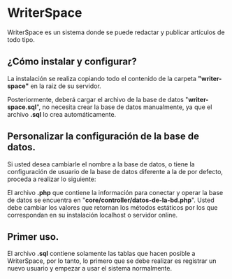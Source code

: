 # WriterSpace

WriterSpace es un sistema donde se puede redactar y publicar artículos de todo tipo.

## ¿Cómo instalar y configurar?

La instalación se realiza copiando todo el contenido de la carpeta **"writer-space"** en la raiz de su servidor. 

Posteriormente, deberá cargar el archivo de la base de datos "**writer-space.sql**", no necesita crear la base de datos manualmente, ya que el archivo **.sql** lo crea automáticamente.

## Personalizar la configuración de la base de datos.

Si usted desea cambiarle el nombre a la base de datos, o tiene la configuración de  usuario de la base de datos diferente a la de por defecto, proceda a realizar lo siguiente:

El archivo **.php** que contiene la información para conectar y operar la base de datos se encuentra en "**core/controller/datos-de-la-bd.php**". Usted debe cambiar los valores que retornan los métodos estáticos por los que correspondan en su instalación localhost o servidor online.

## Primer uso.
	
El archivo **.sql** contiene solamente las tablas que hacen posible a WriterSpace, por lo tanto, lo primero que se debe realizar es registrar un nuevo usuario y empezar a usar el sistema normalmente.